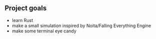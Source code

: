 ## Project goals
- learn Rust
- make a small simulation inspired by Noita/Falling Everything Engine
- make some terminal eye candy
